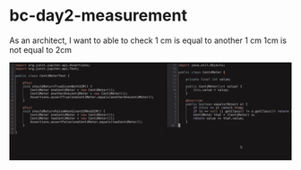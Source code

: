 # bc-day2-measurement

As an architect, I want to able to check 
1 cm is equal to another 1 cm
1cm is not equal to 2cm


![sample.png](sample.png)

